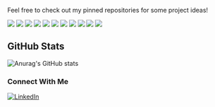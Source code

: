 Feel free to check out my pinned repositories for some project ideas!

<p>
    <img src="https://img.shields.io/badge/JavaScript-F7DF1E?&logo=javascript&logoColor=black" />
    <img src="https://img.shields.io/badge/Bootstrap-563D7C?&logo=bootstrap&logoColor=white" />
    <img src="https://img.shields.io/badge/React-20232A?&logo=react&logoColor=61DAFB" />
    <img src="https://img.shields.io/badge/Java-ED8B00?&logo=java&logoColor=white" />
    <img src="https://img.shields.io/badge/MongoDB-4EA94B?&logo=mongodb&logoColor=white" />
    <img src="https://img.shields.io/badge/MySQL-00000F?&logo=mysql&logoColor=white" />
    <img src="https://img.shields.io/badge/-Docker-46a2f1?&logo=docker&logoColor=white" />
    <img src="https://img.shields.io/badge/-Heroku-430098?&logo=heroku&logoColor=white" />
    <img src="https://img.shields.io/badge/GitLab-330F63?&logo=gitlab&logoColor=white" />
    <img src="https://img.shields.io/badge/GitHub-100000?&logo=github&logoColor=white" />
    <img src="https://img.shields.io/badge/-Git-F05032?logo=git&logoColor=white" />
</p>


## GitHub Stats
![Anurag's GitHub stats](https://github-readme-stats.vercel.app/api?username=parham-s&show_icons=true&theme=onedark&count_private=true&hide=stars,prs)

### Connect With Me
<p>
<a href="https://www.linkedin.com/in/PSaniei" target="_blank">
    <img alt="LinkedIn" src="https://img.shields.io/badge/linkedin-%230077B5.svg?&&logo=linkedin&logoColor=white" />
</a>
</p>
<!--
**Parham-S/Parham-S** is a ✨ _special_ ✨ repository because its `README.md` (this file) appears on your GitHub profile.

